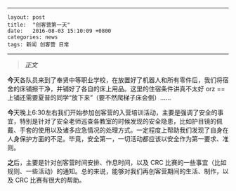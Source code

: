   ---
    layout: post
    title:  "创客营第一天"
    date:   2016-08-03 15:10:09 +0800
    categories: news
    tags: 新闻 创客营 日常
  ---

> ***正文***

**今**天各队员来到了奉贤中等职业学校，在放置好了机器人和所有零件后，我们将宿舍的床铺擦干净，并铺好了各自的床上用品。这里的住宿条件讲真不太好 orz ==上铺还需要夏普的同学“放下来”（要不然爬梯子床会倒）……

**今**天晚上6:30左右我们开始参加创客营的入营培训活动，主要是强调了安全的事宜，特别是针对了安全老师巡查各教室的时候发现的安全隐患，比如护目镜的佩戴、手套的使用以及诸多应急情况的处理方式。一定程度上帮助我们发现了自身在人身保护方面的不足。毕竟，安全第一，一切活动都应该以安全作为第一要求、准则。
       
**之**后，主要是针对创客营时间安排、作息时间，以及 CRC 比赛的一些事宜（比如规则、一些活动）的通知。总的来说，能够对我们再创客营期间的生活、制作，以及 CRC 比赛有很大的帮助。
